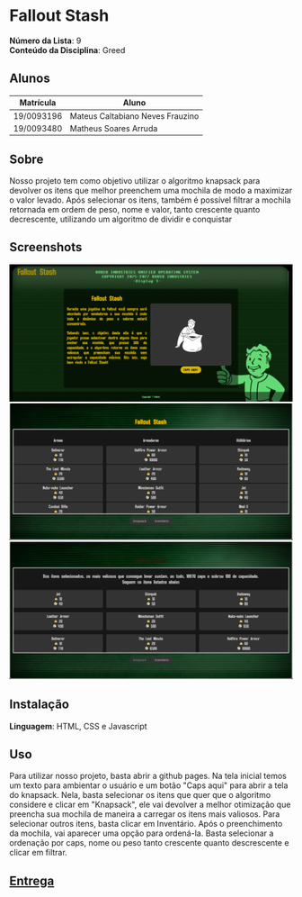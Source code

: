 # Fallout Stash

**Número da Lista**: 9<br>
**Conteúdo da Disciplina**: Greed<br>

## Alunos
|Matrícula | Aluno |
| -- | -- |
| 19/0093196  |  Mateus Caltabiano Neves Frauzino |
| 19/0093480  |  Matheus Soares Arruda |

## Sobre 
Nosso projeto tem como objetivo utilizar o algoritmo knapsack para devolver os itens que melhor preenchem uma mochila de modo a maximizar o valor levado. Após selecionar os itens, também é possível filtrar a mochila retornada em ordem de peso, nome e valor, tanto crescente quanto decrescente, utilizando um algoritmo de dividir e conquistar

## Screenshots
![](./Stylesheet/imgs/Screenshot%20from%202023-05-30%2017-47-31.png)
![](./Stylesheet/imgs/Screenshot%20from%202023-05-30%2017-47-39.png)
![](./Stylesheet/imgs/Screenshot%20from%202023-05-30%2017-47-53.png)

## Instalação 
**Linguagem**: HTML, CSS e Javascript<br>

## Uso 
Para utilizar nosso projeto, basta abrir a github pages. Na tela inicial temos um texto para ambientar o usuário e um botão "Caps aqui" para abrir a tela do knapsack. Nela, basta selecionar os itens que quer que o algoritmo considere e clicar em "Knapsack", ele vai devolver a melhor otimização que preencha sua mochila de maneira a carregar os itens mais valiosos. Para selecionar outros itens, basta clicar em Inventário. Após o preenchimento da mochila, vai aparecer uma opção para ordená-la. Basta selecionar a ordenação por caps, nome ou peso tanto crescente quanto descrescente e clicar em filtrar.

## [Entrega](./entrega.md)


